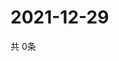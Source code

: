 # 2021-12-29
  共 0条

  <!-- BEGIN -->
  <!-- 最后更新时间Wed Dec 29 2021 12:08:29 GMT+0000 (Coordinated Universal Time) -->
  
  <!-- END -->
  
  
